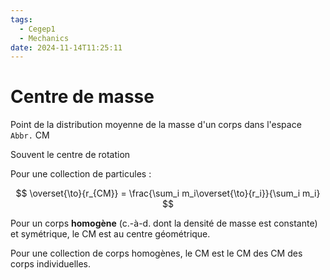 ```yaml
---
tags:
  - Cegep1
  - Mechanics
date: 2024-11-14T11:25:11
---
```


# Centre de masse

Point de la distribution moyenne de la masse d'un corps dans l'espace
`Abbr.` CM

Souvent le centre de rotation

Pour une collection de particules :

$$
\overset{\to}{r_{CM}} = \frac{\sum_i m_i\overset{\to}{r_i}}{\sum_i m_i}
$$

Pour un corps **homogène** (c.-à-d. dont la densité de masse est constante) et symétrique, le CM est au centre géométrique.

Pour une collection de corps homogènes, le CM est le CM des CM des corps individuelles.

